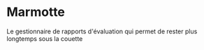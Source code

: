 Marmotte
========

Le gestionnaire de rapports d'évaluation qui permet de rester plus longtemps sous la couette